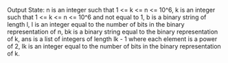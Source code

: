Output State: n is an integer such that 1 <= k <= n <= 10^6, k is an integer such that 1 <= k <= n <= 10^6 and not equal to 1, b is a binary string of length l, l is an integer equal to the number of bits in the binary representation of n, bk is a binary string equal to the binary representation of k, ans is a list of integers of length lk - 1 where each element is a power of 2, lk is an integer equal to the number of bits in the binary representation of k.